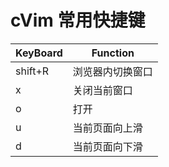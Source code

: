 # cVim 常用快捷键

| KeyBoard | Function         |
| -------- | ---------------- |
| shift+R  | 浏览器内切换窗口 |
| x        | 关闭当前窗口     |
| o        | 打开             |
| u        | 当前页面向上滑   |
| d        | 当前页面向下滑   |
